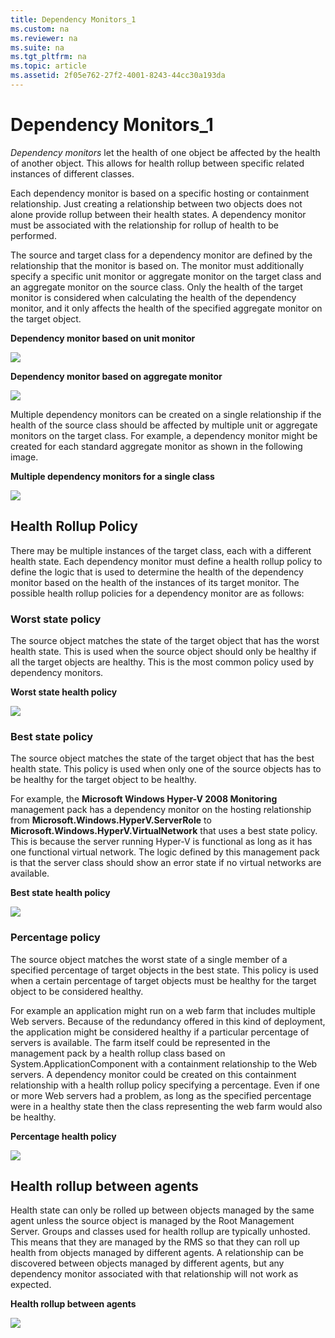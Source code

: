 ```yaml
---
title: Dependency Monitors_1
ms.custom: na
ms.reviewer: na
ms.suite: na
ms.tgt_pltfrm: na
ms.topic: article
ms.assetid: 2f05e762-27f2-4001-8243-44cc30a193da
---
```

# Dependency Monitors_1
*Dependency monitors* let the health of one object be affected by the health of another object. This allows for health rollup between specific related instances of different classes.

Each dependency monitor is based on a specific hosting or containment relationship. Just creating a relationship between two objects does not alone provide rollup between their health states. A dependency monitor must be associated with the relationship for rollup of health to be performed.

The source and target class for a dependency monitor are defined by the relationship that the monitor is based on. The monitor must additionally specify a specific unit monitor or aggregate monitor on the target class and an aggregate monitor on the source class. Only the health of the target monitor is considered when calculating the health of the dependency monitor, and it only affects the health of the specified aggregate monitor on the target object.

**Dependency monitor based on unit monitor**

![](/Image/AuthGuide_10_DependencyMonitorUnit.gif)

**Dependency monitor based on aggregate monitor**

![](/Image/AuthGuide_11_DependencyMonitorAggregate.gif)

Multiple dependency monitors can be created on a single relationship if the health of the source class should be affected by multiple unit or aggregate monitors on the target class. For example, a dependency monitor might be created for each standard aggregate monitor as shown in the following image.

**Multiple dependency monitors for a single class**

![](/Image/AuthGuide_12_DependencyMonitorMutiple.gif)

## Health Rollup Policy
There may be multiple instances of the target class, each with a different health state. Each dependency monitor must define a health rollup policy to define the logic that is used to determine the health of the dependency monitor based on the health of the instances of its target monitor. The possible health rollup policies for a dependency monitor are as follows:

### Worst state policy
The source object matches the state of the target object that has the worst health state. This is used when the source object should only be healthy if all the target objects are healthy. This is the most common policy used by dependency monitors.

**Worst state health policy**

![](/Image/AuthGuide_13_DependencyWorstOf.gif)

### Best state policy
The source object matches the state of the target object that has the best health state. This policy is used when only one of the source objects has to be healthy for the target object to be healthy.

For example, the **Microsoft Windows Hyper\-V 2008 Monitoring** management pack has a dependency monitor on the hosting relationship from **Microsoft.Windows.HyperV.ServerRole** to **Microsoft.Windows.HyperV.VirtualNetwork** that uses a best state policy. This is because the server running Hyper\-V is functional as long as it has one functional virtual network. The logic defined by this management pack is that the server class should show an error state if no virtual networks are available.

**Best state health policy**

![](/Image/AuthGuide_14_DependencyBestOf.gif)

### Percentage policy
The source object matches the worst state of a single member of a specified percentage of target objects in the best state. This policy is used when a certain percentage of target objects must be healthy for the target object to be considered healthy.

For example an application might run on a web farm that includes multiple Web servers. Because of the redundancy offered in this kind of deployment, the application might be considered healthy if a particular percentage of servers is available. The farm itself could be represented in the management pack by a health rollup class based on System.ApplicationComponent with a containment relationship to the Web servers. A dependency monitor could be created on this containment relationship with a health rollup policy specifying a percentage. Even if one or more Web servers had a problem, as long as the specified percentage were in a healthy state then the class representing the web farm would also be healthy.

**Percentage health policy**

![](/Image/AuthGuide_15_DependencyPercentage.gif)

## Health rollup between agents
Health state can only be rolled up between objects managed by the same agent unless the source object is managed by the Root Management Server. Groups and classes used for health rollup are typically unhosted. This means that they are managed by the RMS so that they can roll up health from objects managed by different agents. A relationship can be discovered between objects managed by different agents, but any dependency monitor associated with that relationship will not work as expected.

**Health rollup between agents**

![](/Image/AuthGuide_16_RollupBetweenAgents.gif)


